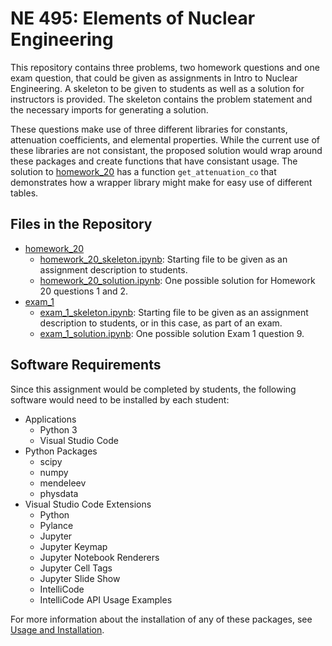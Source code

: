 # NE 495: Elements of Nuclear Engineering

This repository contains three problems, two homework questions and one exam question, that could be given as assignments in Intro to Nuclear Engineering. A skeleton to be given to students as well as a solution for instructors is provided. The skeleton contains the problem statement and the necessary imports for generating a solution.

These questions make use of three different libraries for constants, attenuation coefficients, and elemental properties. While the current use of these libraries are not consistant, the proposed solution would wrap around these packages and create functions that have consistant usage. The solution to [homework_20](../elements-of-nuclear-engineering/homework_20/homework_20_solution.ipynb) has a function `get_attenuation_co` that demonstrates how a wrapper library might make for easy use of different tables.

## Files in the Repository

* [homework_20](../elements-of-nuclear-engineering/homework_20/)
  * [homework_20_skeleton.ipynb](../elements-of-nuclear-engineering/homework_20/homework_20_skeleton.ipynb): Starting file to be given as an assignment description to students.
  * [homework_20_solution.ipynb](../elements-of-nuclear-engineering/homework_20/homework_20_solution.ipynb): One possible solution for Homework 20 questions 1 and 2.
* [exam_1](../elements-of-nuclear-engineering/exam_1/)
  * [exam_1_skeleton.ipynb](../elements-of-nuclear-engineering/exam_1/exam_1_skeleton.ipynb): Starting file to be given as an assignment description to students, or in this case, as part of an exam.
  * [exam_1_solution.ipynb](../elements-of-nuclear-engineering/exam_1/exam_1_solution.ipynb): One possible solution Exam 1 question 9.

## Software Requirements

Since this assignment would be completed by students, the following software would need to be installed by each student:

* Applications
  * Python 3
  * Visual Studio Code
* Python Packages
  * scipy
  * numpy
  * mendeleev
  * physdata
* Visual Studio Code Extensions
  * Python
  * Pylance
  * Jupyter
  * Jupyter Keymap
  * Jupyter Notebook Renderers
  * Jupyter Cell Tags
  * Jupyter Slide Show
  * IntelliCode
  * IntelliCode API Usage Examples

For more information about the installation of any of these packages, see [Usage and Installation](../usage-and-installation/).
